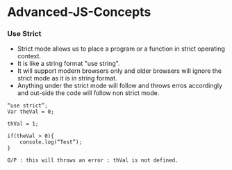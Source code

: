 # Advanced-JS-Concepts

### Use Strict ###

- Strict mode allows us to place a program or a function in strict operating context.
- It is like a string format "use string".
- It will support modern browsers only and older browsers will ignore the strict mode as it is in string format.
- Anything under the strict mode will follow and throws erros accordingly and out-side the code will follow non strict mode.

```
“use strict”;
Var theVal = 0;

thVal = 1;

if(theVal > 0){
	console.log(“Test”);
}

O/P : this will throws an error : thVal is not defined.
```
